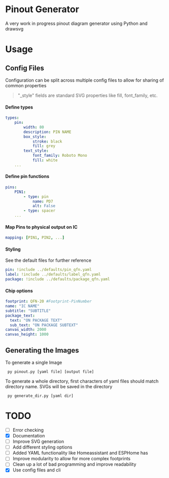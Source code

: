 
# Pinout Generator

A very work in progress pinout diagram generator using Python and drawsvg

# Usage

## Config Files

Configuration can be split across multiple config files to allow for sharing of common properties
> "_style" fields are standard SVG properties like fill, font_family, etc.

#### Define types

``` yaml
types:
    pin:
        width: 80
        description: PIN NAME
        box_style:
            stroke: black
            fill: grey
        text_style:
            font_family: Roboto Mono
            fill: white
    ...
```

#### Define pin functions

``` yaml
pins:
    PIN1:
        - type: pin
            name: PD7
            alt: False
        - type: spacer
    ...
```

#### Map Pins to physical output on IC

``` yaml
mapping: [PIN1, PIN2, ...]
```

#### Styling

See the default files for further reference

``` yaml
pin: !include ../defaults/pin_qfn.yaml
label: !include ../defaults/label_qfn.yaml
package: !include ../defaults/package_qfn.yaml
```

#### Chip options

``` yaml
footprint: QFN-20 #Footprint-PinNumber
name: "IC NAME" 
subtitle: "SUBTITLE"
package_text:
  text: "ON PACKAGE TEXT"
  sub_text: "ON PACKAGE SUBTEXT"
canvas_width: 2000
canvas_height: 1000
```

## Generating the Images

To generate a single Image

``` shell
 py pinout.py [yaml file] [output file]
```

To generate a whole directory, first characters of yaml files should match directory name.
SVGs will be saved in the directory

``` shell
 py generate_dir.py [yaml dir]
```

# TODO

- [ ] Error checking
- [x] Documentation
- [ ] Improve SVG generation
- [ ] Add different styling options
- [ ] Added YAML functionality like Homeassistant and ESPHome has
- [ ] Improve modularity to allow for more complex footprints
- [ ] Clean up a lot of bad programming and improve readability 
- [x] Use config files and cli
